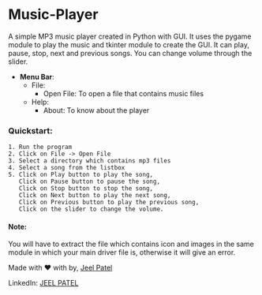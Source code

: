 # Music-Player
A simple MP3 music player created in Python with GUI.
It uses the pygame module to play the music and tkinter module to create the GUI.
It can play, pause, stop, next and previous songs.
You can change volume through the slider.

- **Menu Bar**:
    - File:
        - Open File: To open a file that contains music files
    - Help:
        - About: To know about the player

### Quickstart:
    1. Run the program
    2. Click on File -> Open File
    3. Select a directory which contains mp3 files
    4. Select a song from the listbox
    5. Click on Play button to play the song,
       Click on Pause button to pause the song,
       Click on Stop button to stop the song,
       Click on Next button to play the next song,
       Click on Previous button to play the previous song,
       Click on the slider to change the volume.
       
#### Note:
You will have to extract the file which contains icon and images in the same module in which your main driver file is, otherwise it will give an error.

Made with ❤️ with by, [Jeel Patel](https://github.com/iamj33l)

LinkedIn: [JEEL PATEL](https://linkedin.com/in/jeel-patel-6b630b249)
